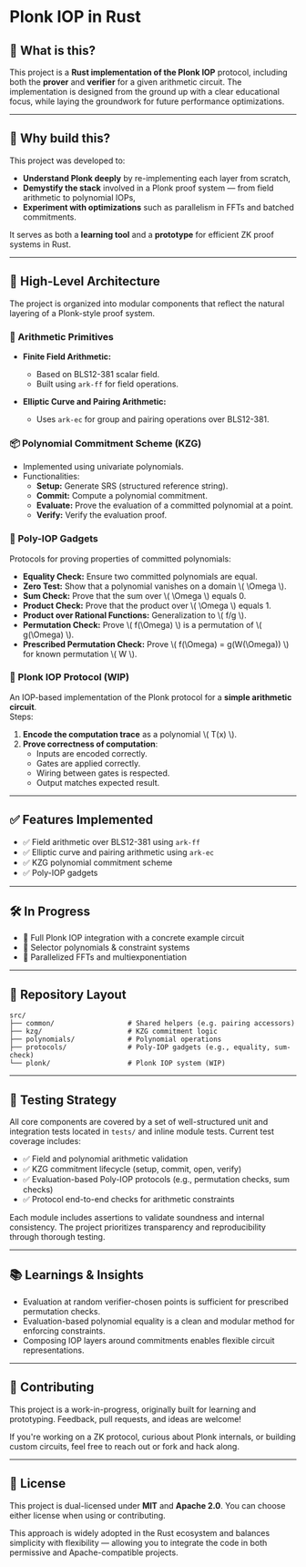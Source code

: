 # Plonk IOP in Rust

## 🚀 What is this?
This project is a **Rust implementation of the Plonk IOP** protocol, including both the **prover** and **verifier** for a given arithmetic circuit. The implementation is designed from the ground up with a clear educational focus, while laying the groundwork for future performance optimizations.

---

## 🎯 Why build this?
This project was developed to:

- **Understand Plonk deeply** by re-implementing each layer from scratch,
- **Demystify the stack** involved in a Plonk proof system — from field arithmetic to polynomial IOPs,
- **Experiment with optimizations** such as parallelism in FFTs and batched commitments.

It serves as both a **learning tool** and a **prototype** for efficient ZK proof systems in Rust.

---

## 🧱 High-Level Architecture
The project is organized into modular components that reflect the natural layering of a Plonk-style proof system.

### 🔢 Arithmetic Primitives
- **Finite Field Arithmetic:**
  - Based on BLS12-381 scalar field.
  - Built using `ark-ff` for field operations.

- **Elliptic Curve and Pairing Arithmetic:**
  - Uses `ark-ec` for group and pairing operations over BLS12-381.

### 📦 Polynomial Commitment Scheme (KZG)
- Implemented using univariate polynomials.
- Functionalities:
  - **Setup:** Generate SRS (structured reference string).
  - **Commit:** Compute a polynomial commitment.
  - **Evaluate:** Prove the evaluation of a committed polynomial at a point.
  - **Verify:** Verify the evaluation proof.

### 🧪 Poly-IOP Gadgets
Protocols for proving properties of committed polynomials:

- **Equality Check:** Ensure two committed polynomials are equal.
- **Zero Test:** Show that a polynomial vanishes on a domain \\( \\Omega \\).
- **Sum Check:** Prove that the sum over \\( \\Omega \\) equals 0.
- **Product Check:** Prove that the product over \\( \\Omega \\) equals 1.
- **Product over Rational Functions:** Generalization to \\( f/g \\).
- **Permutation Check:** Prove \\( f(\\Omega) \\) is a permutation of \\( g(\\Omega) \\).
- **Prescribed Permutation Check:** Prove \\( f(\\Omega) = g(W(\\Omega)) \\) for known permutation \\( W \\).

### 🔧 Plonk IOP Protocol (WIP)
An IOP-based implementation of the Plonk protocol for a **simple arithmetic circuit**.  
Steps:

1. **Encode the computation trace** as a polynomial \\( T(x) \\).
2. **Prove correctness of computation**:
   - Inputs are encoded correctly.
   - Gates are applied correctly.
   - Wiring between gates is respected.
   - Output matches expected result.

---

## ✅ Features Implemented
- ✅ Field arithmetic over BLS12-381 using `ark-ff`
- ✅ Elliptic curve and pairing arithmetic using `ark-ec`
- ✅ KZG polynomial commitment scheme
- ✅ Poly-IOP gadgets

---

## 🛠️ In Progress
- 🔧 Full Plonk IOP integration with a concrete example circuit
- 🔧 Selector polynomials & constraint systems
- 🔧 Parallelized FFTs and multiexponentiation

---

## 📁 Repository Layout
```
src/
├── common/                  # Shared helpers (e.g. pairing accessors)
├── kzg/                     # KZG commitment logic
├── polynomials/             # Polynomial operations
├── protocols/               # Poly-IOP gadgets (e.g., equality, sum-check)
└── plonk/                   # Plonk IOP system (WIP)
```

---

## 🧪 Testing Strategy
All core components are covered by a set of well-structured unit and integration tests located in `tests/` and inline module tests. Current test coverage includes:

- ✅ Field and polynomial arithmetic validation
- ✅ KZG commitment lifecycle (setup, commit, open, verify)
- ✅ Evaluation-based Poly-IOP protocols (e.g., permutation checks, sum checks)
- ✅ Protocol end-to-end checks for arithmetic constraints

Each module includes assertions to validate soundness and internal consistency. The project prioritizes transparency and reproducibility through thorough testing.

---

## 📚 Learnings & Insights
- Evaluation at random verifier-chosen points is sufficient for prescribed permutation checks.
- Evaluation-based polynomial equality is a clean and modular method for enforcing constraints.
- Composing IOP layers around commitments enables flexible circuit representations.

---

## 🤝 Contributing
This project is a work-in-progress, originally built for learning and prototyping. Feedback, pull requests, and ideas are welcome!

If you're working on a ZK protocol, curious about Plonk internals, or building custom circuits, feel free to reach out or fork and hack along.

---

## 📜 License
This project is dual-licensed under **MIT** and **Apache 2.0**. You can choose either license when using or contributing.

This approach is widely adopted in the Rust ecosystem and balances simplicity with flexibility — allowing you to integrate the code in both permissive and Apache-compatible projects.
